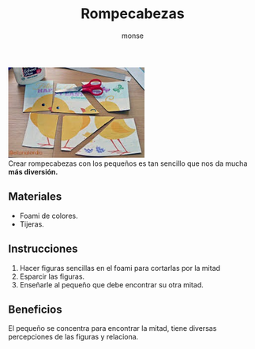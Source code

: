 ﻿---
layout: post
title:  "Rompecabezas"
tags: [espacial]
categories: [bebes, actividad]
author: monse
image: /assets/posts/2020-06-05-rompecabezas.jpeg
---
![Actividad de rompecabezas](/assets/posts/2020-06-05-rompecabezas.jpeg)<br/>
Crear rompecabezas con los pequeños es tan sencillo que nos da mucha **más diversión.**

## Materiales 
- Foami de colores.
- Tijeras.

## Instrucciones 
1. Hacer figuras sencillas en el foami para cortarlas por la mitad
2. Esparcir las figuras.
3. Enseñarle al pequeño que debe encontrar su otra mitad.

## Beneficios
El pequeño se concentra para encontrar la mitad, tiene diversas percepciones de las figuras y relaciona.
